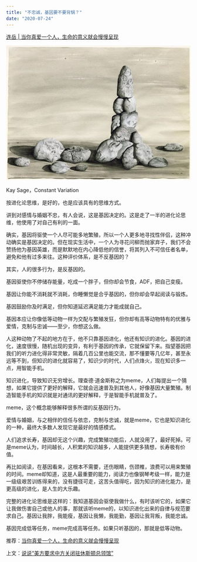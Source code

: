 ```yaml
---
title: "不忠诚，基因要不要背锅？"
date: "2020-07-24"
---
```


[连岳 | 当你真爱一个人，生命的意义就会慢慢呈现](http://mp.weixin.qq.com/s?__biz=MjM5NDU0Mjk2MQ==&mid=2651642780&idx=2&sn=ea14ca3f8ceeb84add553bbbfa301f4f&chksm=bd7e5f828a09d694ff0864711df23cf5932657d8719badc60acfa179180dd5f2958f8f6db737&scene=21#wechat_redirect)  

![连岳文章](images/连岳文章picture-31.jpg)

Kay Sage，Constant Variation

  

按进化论思维，是好的，也是应该具有的思维方式。

  

讲到对感情与婚姻不忠，有人会说，这是基因决定的。这是走了一半的进化论思维，他使用了对自己有利的一面。

  

确实，基因将驱使一个人尽可能多地繁殖，所以一个人更多地寻找性伴侣，这种冲动确实是基因决定的。但在现实生活中，一个人为寻花问柳而抛家弃子，我们不会赞扬他为基因英雄，而是默默地在内心降低他的信誉，将其列入不可信任者名单，避免和他有过多来往。这种评价体系，是不反基因的？

  

其实，人的很多行为，是反基因的。

  

基因驱使你不停储存能量，吃成一个胖子，但你却会节食，ADF，把自己变瘦。

  

基因让你能不消耗就不消耗，你睡懒觉是合乎基因的，但你却会早起阅读与锻炼。

  

基因鼓励你及时满足，但你知道延迟满足能力才能成就自己。

  

基因本应让你像低等动物一样为交配与繁殖发狂，但你却有高等动物特有的优雅与爱情，克制与忠诚——至少，你想这么做。

  

人这种动物了不起的地方在于，他不只靠基因进化，他还有知识的进化。基因的进化，速度很慢，随机出现的变异，有利于基因的传承，它就保留下来。指望基因把我们的听力进化得非常灵敏，隔着几百公里也能交流，那不懂要等几亿年，甚至永远等不到，但知识的进化就容易了，知识少的时代，人们点烽火，现在知识多一点，用智能手机。

  

知识进化，导致知识无穷增长。理查德·道金斯称之为meme，人们每提出一个猜想，如果它提供了更好的解释，它就会迅速普及到其他人，好像基因大量繁殖。制造智能手机的知识就是对通讯的更好解释，于是智能手机就普及了。

  

meme，这个概念能够解释很多所谓的反基因行为。

  

爱情与婚姻，与之相伴的信任与依恋，克制与忠诚，就是meme，它也是知识进化的一种，最终大多数人发现它是最好的情感模式。

  

人们追求长寿，基因却无这个兴趣，完成繁殖功能后，人就没用了，最好死掉。可是meme认为，时间越长，人积累的知识越多，人能提供更多猜想，长寿极有价值。

  

再比如阅读，在基因看来，这根本不需要，还伤眼睛，伤颈椎，浪费可以用来繁殖的时间。meme却知道，这是人最重要的能力，阅读力也像钢琴考级一样，能力是一级级艰苦训练得来的，没有捷径可走，这苦头值得吃，因为知识的进化能力，是更高级的进化，是人生的大乐趣。  

  

完整的进化论思维是这样的：我知道基因会驱使我做什么，有时该听它的，如果它让我做伤害自己或他人的事，那就该听meme的，以知识进化出来的自律与规范要求自己。基因让我胖，我能瘦，基因让我懒，我能勤，基因让我背叛，我能忠诚。  

  

基因完成低等任务，meme完成高等任务。如果只听基因的，那就是低等动物。

  

推荐：[当你真爱一个人，生命的意义就会慢慢呈现](http://mp.weixin.qq.com/s?__biz=MjM5NDU0Mjk2MQ==&mid=2651642780&idx=2&sn=ea14ca3f8ceeb84add553bbbfa301f4f&chksm=bd7e5f828a09d694ff0864711df23cf5932657d8719badc60acfa179180dd5f2958f8f6db737&scene=21#wechat_redirect)  

上文：[说说“美方要求中方关闭驻休斯顿总领馆”](http://mp.weixin.qq.com/s?__biz=MjM5NDU0Mjk2MQ==&mid=2651644723&idx=1&sn=7e9b28db787f59e0dd9fb6a18632b981&chksm=bd7e672d8a09ee3b0648667ac8c6f6a27cd669d433800b6dc3ef168529d01ecbb81b277c99e6&scene=21#wechat_redirect)
